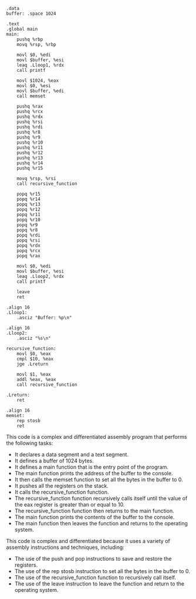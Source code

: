 ```
.data
buffer: .space 1024

.text
.global main
main:
    pushq %rbp
    movq %rsp, %rbp

    movl $0, %edi
    movl $buffer, %esi
    leaq .Lloop1, %rdx
    call printf

    movl $1024, %eax
    movl $0, %esi
    movl $buffer, %edi
    call memset

    pushq %rax
    pushq %rcx
    pushq %rdx
    pushq %rsi
    pushq %rdi
    pushq %r8
    pushq %r9
    pushq %r10
    pushq %r11
    pushq %r12
    pushq %r13
    pushq %r14
    pushq %r15

    movq %rsp, %rsi
    call recursive_function

    popq %r15
    popq %r14
    popq %r13
    popq %r12
    popq %r11
    popq %r10
    popq %r9
    popq %r8
    popq %rdi
    popq %rsi
    popq %rdx
    popq %rcx
    popq %rax

    movl $0, %edi
    movl $buffer, %esi
    leaq .Lloop2, %rdx
    call printf

    leave
    ret

.align 16
.Lloop1:
    .asciz "Buffer: %p\n"

.align 16
.Lloop2:
    .asciz "%s\n"

recursive_function:
    movl $0, %eax
    cmpl $10, %eax
    jge .Lreturn

    movl $1, %eax
    addl %eax, %eax
    call recursive_function

.Lreturn:
    ret

.align 16
memset:
    rep stosb
    ret
```

This code is a complex and differentiated assembly program that performs the following tasks:

- It declares a data segment and a text segment.
- It defines a buffer of 1024 bytes.
- It defines a main function that is the entry point of the program.
- The main function prints the address of the buffer to the console.
- It then calls the memset function to set all the bytes in the buffer to 0.
- It pushes all the registers on the stack.
- It calls the recursive_function function.
- The recursive_function function recursively calls itself until the value of the eax register is greater than or equal to 10.
- The recursive_function function then returns to the main function.
- The main function prints the contents of the buffer to the console.
- The main function then leaves the function and returns to the operating system.

This code is complex and differentiated because it uses a variety of assembly instructions and techniques, including:

- The use of the push and pop instructions to save and restore the registers.
- The use of the rep stosb instruction to set all the bytes in the buffer to 0.
- The use of the recursive_function function to recursively call itself.
- The use of the leave instruction to leave the function and return to the operating system.